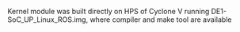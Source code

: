 Kernel module was built directly on HPS of Cyclone V running DE1-SoC_UP_Linux_ROS.img, where compiler and make tool are available